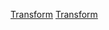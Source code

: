 [Transform](Category:Protoflux{{#translation:}} "wikilink")
[Transform](Category:NodeMenu{{#translation:}} "wikilink")